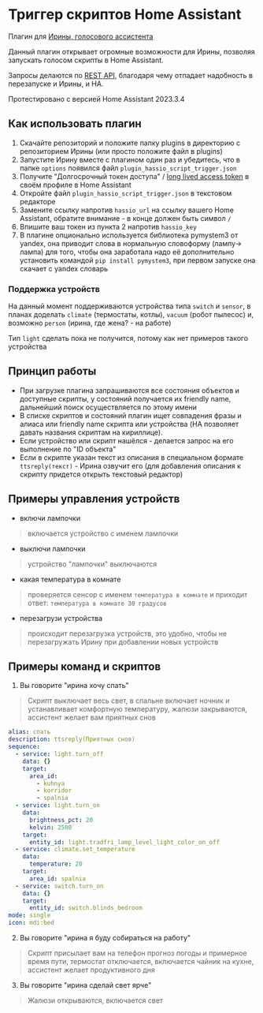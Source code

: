 # Триггер скриптов Home Assistant
Плагин для [Ирины, голосового ассистента](https://github.com/janvarev/Irene-Voice-Assistant)

Данный плагин открывает огромные возможности для Ирины, позволяя запускать голосом скрипты в Home Assistant.

Запросы делаются по [REST API](https://developers.home-assistant.io/docs/api/rest/), благодаря чему отпадает надобность в перезапуске и Ирины, и HA.

Протестировано с версией Home Assistant 2023.3.4

## Как использовать плагин
1. Скачайте репозиторий и положите папку plugins в директорию с репозиторием Ирины (или просто положите файл в plugins)
2. Запустите Ирину вместе с плагином один раз и убедитесь, что в папке `options` появился файл `plugin_hassio_script_trigger.json`
3. Получите "Долгосрочный токен доступа" / [long lived access token](https://developers.home-assistant.io/docs/auth_api/#long-lived-access-token) в своём профиле в Home Assistant
4. Откройте файл `plugin_hassio_script_trigger.json` в текстовом редакторе
5. Замените ссылку напротив `hassio_url` на ссылку вашего Home Assistant, обратите внимание - в конце должен быть символ `/`
6. Впишите ваш токен из пункта 2 напротив `hassio_key`
7. В плагине опционально используется библиотека pymystem3 от yandex, она приводит слова в нормальную словоформу (лампу-> лампа) 
для того, чтобы она заработала надо её дополнительно установить командой `pip install pymystem3`, при первом запуске она 
скачает с yandex словарь

### Поддержка устройств
На данный момент поддерживаются устройства типа `switch` и `sensor`, в планах доделать `climate` (термостаты, котлы), `vacuum` (робот пылесос) и, возможно `person` (ирина, где жена? - на работе)

Тип `light` сделать пока не получится, потому как нет примеров такого устройства


## Принцип работы
- При загрузке плагина запрашиваются все состояния объектов и доступные скрипты, у состояний получается их friendly name, дальнейший поиск осуществляется по этому имени
- В списке скриптов и состояний плагин ищет совпадения фразы и алиаса или friendly name скрипта или устройства (HA позволяет давать названия скриптам на кириллице).
- Если устройство или скрипт нашёлся - делается запрос на его выполнение по "ID объекта"
- Если в скрипте указан текст из описания в специальном формате `ttsreply(текст)` - Ирина озвучит его (для добавления описания к скрипту придется открыть текстовый редактор)

## Примеры управления устройств
- включи лампочки
>включается устройство с именем лампочки 
- выключи лампочки
> устройство "лампочки" выключаются
- какая температура в комнате
>проверяется сенсор с именем `температура в комнате` и приходит ответ: `температура в комнате 30 градусов`
- перезагрузи устройства
>происходит перезагрузка устройств, это удобно, чтобы не перезагружать Ирину при добавлении новых устройств

## Примеры команд и скриптов
1. Вы говорите "ирина хочу спать"

>Скрипт выключает весь свет, в спальне включает ночник и устанавливает комфортную температуру, жалюзи закрываются, ассистент желает вам приятных снов

```YAML
alias: спать
description: ttsreply(Приятных снов)
sequence:
  - service: light.turn_off
    data: {}
    target:
      area_id:
        - kuhnya
        - korridor
        - spalnia
  - service: light.turn_on
    data:
      brightness_pct: 20
      kelvin: 2500
    target:
      entity_id: light.tradfri_lamp_level_light_color_on_off
  - service: climate.set_temperature
    data:
      temperature: 20
    target:
      area_id: spalnia
  - service: switch.turn_on
    data: {}
    target:
      entity_id: switch.blinds_bedroom
mode: single
icon: mdi:bed
```

2. Вы говорите "ирина я буду собираться на работу"

>Скрипт присылает вам на телефон прогноз погоды и примерное время пути, термостат отключается, включается чайник на кухне, ассистент желает  продуктивного дня

3. Вы говорите "ирина сделай свет ярче"

>Жалюзи открываются, включается свет
